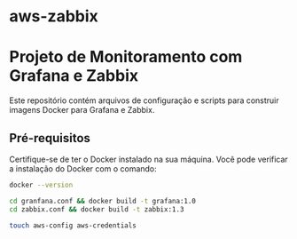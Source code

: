 # aws-zabbix
# Projeto de Monitoramento com Grafana e Zabbix

Este repositório contém arquivos de configuração e scripts para construir imagens Docker para Grafana e Zabbix.

## Pré-requisitos

Certifique-se de ter o Docker instalado na sua máquina. Você pode verificar a instalação do Docker com o comando:

```sh
docker --version

```
```sh
cd granfana.conf && docker build -t grafana:1.0
cd zabbix.conf && docker build -t zabbix:1.3
````
````sh
touch aws-config aws-credentials
````

